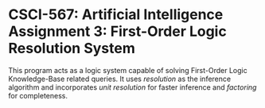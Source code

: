 # CSCI-567: Artificial Intelligence Assignment 3: First-Order Logic Resolution System

This program acts as a logic system capable of solving First-Order Logic Knowledge-Base related queries.
It uses _resolution_ as the inference algorithm and incorporates _unit resolution_ for faster inference and _factoring_ for completeness.